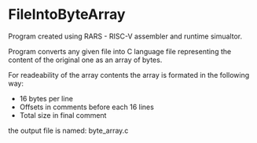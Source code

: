 # FileIntoByteArray

Program created using RARS - RISC-V assembler and runtime simualtor.

Program converts any given file into C language file representing the content of the original one as an array of bytes.

For readeability of the array contents the array is formated in the following way:
  - 16 bytes per line
  - Offsets in comments before each 16 lines
  - Total size in final comment

the output file is named: byte_array.c

